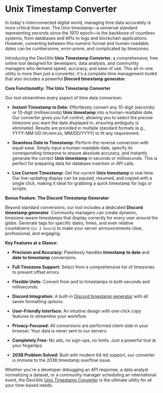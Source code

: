 # Unix Timestamp Converter

In today's interconnected digital world, managing time data accurately is more critical than ever. The Unix timestamp—a universal standard representing seconds since the 1970 epoch—is the backbone of countless systems, from databases and APIs to logs and blockchain applications. However, converting between this numeric format and human-readable dates can be cumbersome, error-prone, and complicated by timezones.

Introducing the DevUtils **Unix Timestamp Converter**, a comprehensive, free online tool designed for developers, data analysts, and community managers who demand speed, accuracy, and ease of use. This all-in-one utility is more than just a converter; it's a complete time management toolkit that also includes a powerful **Discord timestamp generator**.

**Core Functionality: The Unix Timestamp Converter**

Our tool streamlines every aspect of time data conversion.

- **Instant Timestamp to Date:** Effortlessly convert any 10-digit (seconds) or 13-digit (milliseconds) **Unix timestamp** into a human-readable date. Our converter gives you full control, allowing you to select the precise timezone you want the date displayed in, ensuring ambiguity is eliminated. Results are provided in multiple standard formats (e.g., YYYY-MM-DD hh:mm:ss, MM/DD/YYYY) to fit any requirement.
  
- **Seamless Date to Timestamp:** Perform the reverse conversion with equal ease. Simply input a human-readable date, specify its corresponding timezone to ensure absolute accuracy, and instantly generate the correct **Unix timestamp** in seconds or milliseconds. This is perfect for preparing data for database insertion or API calls.
  
- **Live Current Timestamp:** Get the current **Unix timestamp** in real-time. Our live-updating display can be paused, resumed, and copied with a single click, making it ideal for grabbing a quick timestamp for logs or scripts.
  

**Bonus Feature: The Discord Timestamp Generator**

Beyond standard conversions, our tool includes a dedicated **Discord timestamp generator**. Community managers can create dynamic, timezone-aware timestamps that display correctly for every user around the globe. Generate tags for specific dates, times, and even relative countdowns (`in 3 hours`) to make your server announcements clear, professional, and engaging.

**Key Features at a Glance:**

- **Precision and Accuracy:** Flawlessly handles **timestamp to date** and **date to timestamp** conversions.
  
- **Full Timezone Support:** Select from a comprehensive list of timezones to prevent offset errors.
  
- **Flexible Units:** Convert from and to timestamps in both seconds and milliseconds.
  
- **Discord Integration:** A built-in [Discord timestamp generator](https://timestamps.top/discord-timestamp) with all seven formatting options.
  
- **User-Friendly Interface:** An intuitive design with one-click copy features to streamline your workflow.
  
- **Privacy-Focused:** All conversions are performed client-side in your browser. Your data is never sent to our servers.
  
- **Completely Free:** No ads, no sign-ups, no limits. Just a powerful tool at your fingertips.
  
- **2038 Problem Solved:** Built with modern 64-bit support, our converter is immune to the 2038 timestamp overflow issue.
  

Whether you're a developer debugging an API response, a data analyst normalizing a dataset, or a community manager scheduling an international event, the DevUtils [Unix Timestamp Converter](https://timestamps.top) is the ultimate utility for all your time-based needs.
